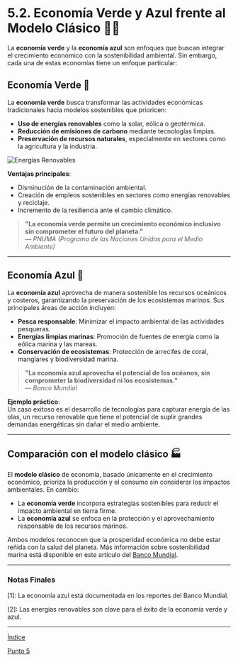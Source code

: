 # 5.2. Economía Verde y Azul frente al Modelo Clásico 🌿🌊

La **economía verde** y la **economía azul** son enfoques que buscan integrar el crecimiento económico con la sostenibilidad ambiental. Sin embargo, cada una de estas economías tiene un enfoque particular:

## Economía Verde 🌱

La **economía verde** busca transformar las actividades económicas tradicionales hacia modelos sostenibles que prioricen:

- **Uso de energías renovables** como la solar, eólica o geotérmica.
- **Reducción de emisiones de carbono** mediante tecnologías limpias.
- **Preservación de recursos naturales**, especialmente en sectores como la agricultura y la industria.

![Energías Renovables](../img_pisa3_D_Almodóvar/sostenibilidad.jpg)

**Ventajas principales**:

- Disminución de la contaminación ambiental.
- Creación de empleos sostenibles en sectores como energías renovables y reciclaje.
- Incremento de la resiliencia ante el cambio climático.

> **"La economía verde permite un crecimiento económico inclusivo sin comprometer el futuro del planeta."**  
> *— PNUMA (Programa de las Naciones Unidas para el Medio Ambiente)*

---

## Economía Azul 🌊

La **economía azul** aprovecha de manera sostenible los recursos oceánicos y costeros, garantizando la preservación de los ecosistemas marinos. Sus principales áreas de acción incluyen:

- **Pesca responsable**: Minimizar el impacto ambiental de las actividades pesqueras.
- **Energías limpias marinas**: Promoción de fuentes de energía como la eólica marina y las mareas.
- **Conservación de ecosistemas**: Protección de arrecifes de coral, manglares y biodiversidad marina.

> **"La economía azul aprovecha el potencial de los océanos, sin comprometer la biodiversidad ni los ecosistemas."**  
> *— Banco Mundial*

**Ejemplo práctico**:  
Un caso exitoso es el desarrollo de tecnologías para capturar energía de las olas, un recurso renovable que tiene el potencial de suplir grandes demandas energéticas sin dañar el medio ambiente.

---

## Comparación con el modelo clásico 🏭

El **modelo clásico** de economía, basado únicamente en el crecimiento económico, prioriza la producción y el consumo sin considerar los impactos ambientales. En cambio:

- La **economía verde** incorpora estrategias sostenibles para reducir el impacto ambiental en tierra firme.
- La **economía azul** se enfoca en la protección y el aprovechamiento responsable de los recursos marinos.

Ambos modelos reconocen que la prosperidad económica no debe estar reñida con la salud del planeta. Más información sobre sostenibilidad marina está disponible en este artículo del [Banco Mundial](https://www.worldbank.org/en/topic/oceans).

---

### Notas Finales

[1]: La economía azul está documentada en los reportes del Banco Mundial.

[2]: Las energías renovables son clave para el éxito de la economía verde y azul.

---
[Índice](../indice_pisa3_D_Almodovar.md)

[Punto 5](./5_Principios_de_la_economía_verde_y_circular_Almodovar.md)

